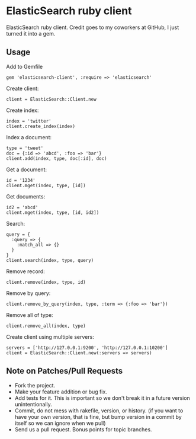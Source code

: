 # ElasticSearch ruby client

ElasticSearch ruby client. Credit goes to my coworkers at GitHub, I just turned it into a gem.

## Usage

Add to Gemfile

    gem 'elasticsearch-client', :require => 'elasticsearch'

Create client:

    client = ElasticSearch::Client.new

Create index:

    index = 'twitter'
    client.create_index(index)

Index a document:

    type = 'tweet'
    doc = {:id => 'abcd', :foo => 'bar'}
    client.add(index, type, doc[:id], doc)

Get a document:

    id = '1234'
    client.mget(index, type, [id])

Get documents:

    id2 = 'abcd'
    client.mget(index, type, [id, id2])

Search:

    query = {
      :query => {
        :match_all => {}
      }
    }
    client.search(index, type, query)

Remove record:

    client.remove(index, type, id)

Remove by query:

    client.remove_by_query(index, type, :term => {:foo => 'bar'})

Remove all of type:

    client.remove_all(index, type)

Create client using multiple servers:

    servers = ['http://127.0.0.1:9200', 'http://127.0.0.1:10200']
    client = ElasticSearch::Client.new(:servers => servers)

## Note on Patches/Pull Requests

* Fork the project.
* Make your feature addition or bug fix.
* Add tests for it. This is important so we don't break it in a future version unintentionally.
* Commit, do not mess with rakefile, version, or history. (if you want to have your own version, that is fine, but bump version in a commit by itself so we can ignore when we pull)
* Send us a pull request. Bonus points for topic branches.
